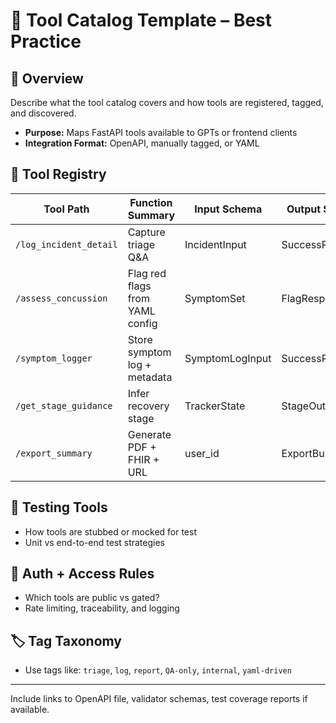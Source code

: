 # 🔧 Tool Catalog Template – Best Practice

## 📌 Overview
Describe what the tool catalog covers and how tools are registered, tagged, and discovered.

- **Purpose:** Maps FastAPI tools available to GPTs or frontend clients
- **Integration Format:** OpenAPI, manually tagged, or YAML

## 📘 Tool Registry
| Tool Path           | Function Summary                          | Input Schema        | Output Schema       | Tags             |
|---------------------|--------------------------------------------|---------------------|----------------------|------------------|
| `/log_incident_detail` | Capture triage Q&A                      | IncidentInput       | SuccessResponse      | `triage`, `log`  |
| `/assess_concussion`   | Flag red flags from YAML config        | SymptomSet          | FlagResponse         | `concussion`     |
| `/symptom_logger`      | Store symptom log + metadata           | SymptomLogInput     | SuccessResponse      | `symptom`, `log` |
| `/get_stage_guidance`  | Infer recovery stage                   | TrackerState        | StageOutput          | `stage`, `inference` |
| `/export_summary`      | Generate PDF + FHIR + URL              | user_id             | ExportBundle         | `export`, `report` |

## 🧪 Testing Tools
- How tools are stubbed or mocked for test
- Unit vs end-to-end test strategies

## 🔐 Auth + Access Rules
- Which tools are public vs gated?
- Rate limiting, traceability, and logging

## 🏷️ Tag Taxonomy
- Use tags like: `triage`, `log`, `report`, `QA-only`, `internal`, `yaml-driven`

---
Include links to OpenAPI file, validator schemas, test coverage reports if available.